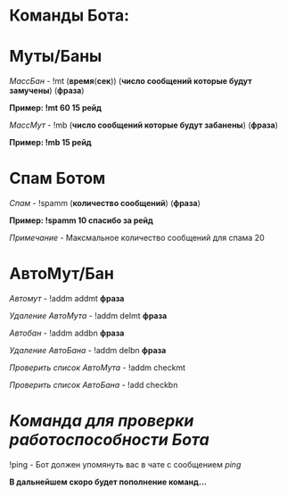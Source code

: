 # Команды Бота: 

# Муты/Баны

*МассБан* - !mt (**время**(**сек**)) (**число сообщений которые будут замучены**) (**фраза**)

**Пример: !mt 60 15 рейд**

*МассМут* - !mb (**число сообщений которые будут забанены**) (**фраза**) 

**Пример: !mb 15 рейд**

# Спам Ботом

*Спам* - !spamm (**количество сообщений**) (**фраза**)

**Пример: !spamm 10 спасибо за рейд**

*Примечание* - Максмальное количество сообщений для спама 20

# АвтоМут/Бан

*Автомут* - !addm addmt **фраза**

*Удаление АвтоМута* - !addm delmt **фраза**

*Автобан* - !addm addbn **фраза**

*Удаление АвтоБана* - !addm delbn **фраза**

*Проверить список АвтоМута* - !addm checkmt

*Проверить список АвтоБана* - !add checkbn

# *Команда для проверки работоспособности Бота*

!ping - Бот должен упомянуть вас в чате с сообщением *ping*

**В дальнейшем скоро будет пополнение команд...**

